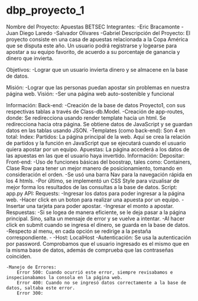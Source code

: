 # dbp_proyecto_1
Nombre del Proyecto: Apuestas BETSEC
Integrantes:
-Eric Bracamonte
-Juan Diego Laredo
-Salvador Olivares
-Gabriel
Descripción del Proyecto:
El proyecto consiste en una casa de apuestas relacionada a la Copa América que se disputa este año. Un usuario podrá registrarse y logearse para apostar a su equipo favorito, de acuerdo a su porcentaje de ganancia y dinero que invierta.

Objetivos:
    -Lograr que un usuario invierta dinero y se almacene en la base de datos.

Misión:
    -Lograr que las personas puedan apostar sin problemas en nuestra página web.
Visión:
    -Ser una página web auto-sostenible y funcional

Información:
    Back-end:
        -Creación de la base de datos Proyecto1, con sus respectivas tablas a través de Class-db.Model.
        -Creación de app-routes, donde:
            Se redirecciona usando render template hacia un html.
            Se redirecciona hacia otra página.
            Se obtiene datos de JavaScript y se guardan datos en las tablas usando JSON.
        -Templates (como back-end):
            Son 4 en total:
                Index:
                Partidos:
                    La página principal de la web. Aquí se crea la relación de partidos y la función en JavaScript que se ejecutará cuando el usuario quiera apostar por un equipo. 
                Apuestas:
                    La página accederá a los datos de las apuestas en las que el usuario haya invertido.
                Información:
                Depositar:
    Front-end:
        -Uso de funciones básicas del boostrap, tales como: Containers, Clase Row para tener un mejor manero de posicionamiento, tomando en consideración el orden. 
        -Se usó una barra Nav para la navegación rápida en los 4 htmls.
        -Por último, se implementó un CSS Style para vizualisar de mejor forma los resultados de las consultas a la base de datos.
    Script: app.py 
    API:
        Requests:
            -Ingresar los datos para poder ingresar a la página web.
            -Hacer click en un boton para realizar una apuesta por un equipo.
            -Insertar una tarjeta para poder apostar.
            -Ingresar el monto a apostar.
        Respuestas:
            -Si se logea de manera eficiente, se le deja pasar a la página principal. Sino, salta un mensaje de error y se vuelve a intentar.
            -Al hacer click en submit cuando se ingresa el dinero, se guarda en la base de datos.
            -Respecto al menu, en cada opción se redirige a la pestaña correspondiente.
            -
    -Host: LocalHost
    -Autenticación: 
        Se usa la autenticación por password. Comprobamos que el usuario ingresado es el mismo que en la misma base de datos, además de comprueba que las contraseñas coinciden.

    -Manejo de Errores:
        Error 500: Cuando ocurrió este error, siempre revisabamos e inspecionabamos la consola en la página web.
        Error 400: Cuando no se ingresó datos correctamente a la base de datos, saltaba este error.
        Error 300: